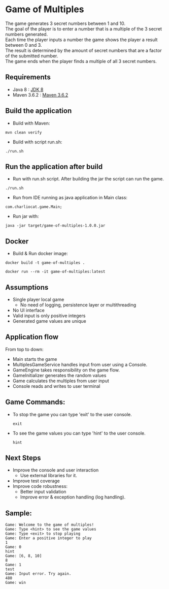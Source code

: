 # Game of Multiples
The game generates 3 secret numbers between 1 and 10.  
The goal of the player is to enter a number that is a multiple of the 3 secret numbers generated.  
Each time the player inputs a number the game shows the player a result between 0 and 3.  
The result is determined by the amount of secret numbers that are a factor of the submitted number.  
The game ends when the player finds a multiple of all 3 secret numbers.

## Requirements
- Java 8 : [JDK 8]
- Maven 3.6.2 : [Maven 3.6.2]

## Build the application

- Build with Maven:
```
mvn clean verify
```

- Build with script run.sh:
```
./run.sh
```

## Run the application after build
- Run with run.sh script. After building the jar the script can run the game.
```
./run.sh
```

- Run from IDE running as java application in Main class:
```
com.charliocat.game.Main;
```

- Run jar with:
```
java -jar target/game-of-multiples-1.0.0.jar
```

## Docker
- Build & Run docker image:
```
docker build -t game-of-multiples .  

docker run --rm -it game-of-multiples:latest
```


## Assumptions
- Single player local game
     - No need of logging, persistence layer or multithreading
- No UI interface
- Valid input is only positive integers 
- Generated game values are unique

## Application flow

From top to down:
- Main starts the game
- MultiplesGameService handles input from user using a Console.
- GameEngine takes responsibility on the game flow.
- GameInitializer generates the random values
- Game calculates the multiples from user input
- Console reads and writes to user terminal

## Game Commands:
- To stop the game you can type 'exit' to the user console.
  ```
  exit
  ```

- To see the game values you can type 'hint' to the user console.
  ```
  hint
  ```

## Next Steps
- Improve the console and user interaction
    - Use external libraries for it.
- Improve test coverage
- Improve code robustness:
    - Better input validation
    - Improve error & exception handling (log handling). 

## Sample:

```
Game: Welcome to the game of multiples!
Game: Type <hint> to see the game values
Game: Type <exit> to stop playing
Game: Enter a positive integer to play
1
Game: 0
hint
Game: [6, 8, 10]
8
Game: 1
test
Game: Input error. Try again.
480
Game: win

```


[JDK 8]: https://jdk.java.net/8/
[Maven 3.6.2]: https://docs.gradle.org/6.8/release-notes.html
